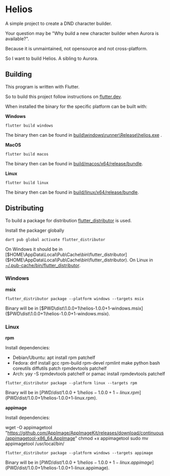 # Helios

A simple project to create a DND character builder.

Your question may be "Why build a new character builder when Aurora is available?".

Because it is unmaintained, not opensource and not cross-platform.

So I want to build Helios. A sibling to Aurora.

## Building

This program is written with Flutter.

So to build this project follow instructions
on [flutter.dev](https://docs.flutter.dev/get-started/install).

When installed the binary for the specific platform can be built with:

**Windows**

```
flutter build windows
```

The binary then can be found in [build\windows\runner\Release\helios.exe](build\windows\runner\Release\helios.exe)
.

**MacOS**

```
flutter build macos
```

The binary then can be found in [build/macos/x64/release/bundle](build/macos/x64/release/bundle).

**Linux**

```
flutter build linux
```

The binary then can be found in [build/linux/x64/release/bundle](build/linux/x64/release/bundle).

## Distributing

To build a package for distribution [flutter_distributor](https://distributor.leanflutter.org) is used.

Install the packager globally

```
dart pub global activate flutter_distributor
```

On Windows it should be in [$HOME\AppData\Local\Pub\Cache\bin\flutter_distributor]($HOME\AppData\Local\Pub\Cache\bin\flutter_distributor).
On Linux in [~/.pub-cache/bin/flutter_distributor](~/.pub-cache/bin/flutter_distributor).

### Windows

**msix**

`flutter_distributor package --platform windows --targets msix`

Binary will be in [$PWD\dist\1.0.0+1\helios-1.0.0+1-windows.msix]($PWD\dist\1.0.0+1\helios-1.0.0+1-windows.msix).

### Linux

**rpm**

Install dependencies:

- Debian/Ubuntu: apt install rpm patchelf
- Fedora: dnf install gcc rpm-build rpm-devel rpmlint make python bash coreutils diffutils patch rpmdevtools patchelf
- Arch: yay -S rpmdevtools patchelf or pamac install rpmdevtools patchelf

`flutter_distributor package --platform linux --targets rpm`

Binary will be in [$PWD/dist/1.0.0+1/helios-1.0.0+1-linux.rpm]($PWD/dist/1.0.0+1/helios-1.0.0+1-linux.rpm).

**appimage**

Install dependencies:

wget -O appimagetool "https://github.com/AppImage/AppImageKit/releases/download/continuous/appimagetool-x86_64.AppImage"
chmod +x appimagetool
sudo mv appimagetool /usr/local/bin/

`flutter_distributor package --platform windows --targets appimage`

Binary will be in [$PWD/dist/1.0.0+1/helios-1.0.0+1-linux.appimage]($PWD/dist/1.0.0+1/helios-1.0.0+1-linux.appimage).
